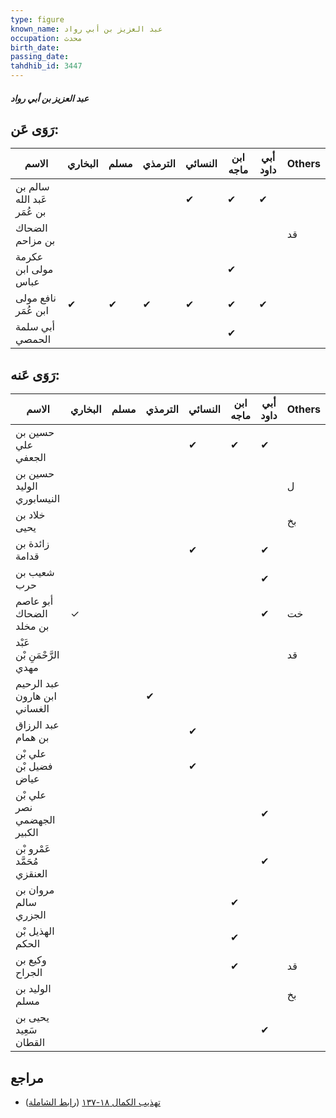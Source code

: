 ```yaml
---
type: figure
known_name: عبد العزيز بن أبي رواد
occupation: محدث
birth_date:
passing_date:
tahdhib_id: 3447
---
```

##### عبد العزيز بن أبي رواد

## رَوَى عَن:
| الاسم                      | البخاري | مسلم | الترمذي | النسائي | ابن ماجه | أبي داود | Others |
| -------------------------- | ------- | ---- | ------- | ------- | -------- | -------- | ------ |
| سالم بن عَبد الله بن عُمَر |         |      |         | ✔       | ✔        | ✔        |        |
| الضحاك بن مزاحم            |         |      |         |         |          |          | قد     |
| عكرمة مولى ابن عباس        |         |      |         |         | ✔        |          |        |
| نافع مولى ابن عُمَر        | ✔       | ✔    | ✔       | ✔       | ✔        | ✔        |        |
| أبي سلمة الحمصي            |         |      |         |         | ✔        |          |        |
## رَوَى عَنه:
| الاسم                        | البخاري | مسلم | الترمذي | النسائي | ابن ماجه | أبي داود | Others |
| ---------------------------- | ------- | ---- | ------- | ------- | -------- | -------- | ------ |
| حسين بن علي الجعفي           |         |      |         | ✔       | ✔        | ✔        |        |
| حسين بن الوليد النيسابوري    |         |      |         |         |          |          | ل      |
| خلاد بن يحيى                 |         |      |         |         |          |          | بخ     |
| زائدة بن قدامة               |         |      |         | ✔       |          | ✔        |        |
| شعيب بن حرب                  |         |      |         |         |          | ✔        |        |
| أبو عاصم الضحاك بن مخلد      | ✓       |      |         |         |          | ✔        | خت     |
| عَبْد الرَّحْمَنِ بْن مهدي   |         |      |         |         |          |          | قد     |
| عبد الرحيم ابن هارون الغساني |         |      | ✔       |         |          |          |        |
| عبد الرزاق بن همام           |         |      |         | ✔       |          |          |        |
| علي بْن فضيل بْن عياض        |         |      |         | ✔       |          |          |        |
| علي بْن نصر الجهضمي الكبير   |         |      |         |         |          | ✔        |        |
| عَمْرو بْن مُحَمَّد العنقزي  |         |      |         |         |          | ✔        |        |
| مروان بن سالم الجزري         |         |      |         |         | ✔        |          |        |
| الهذيل بْن الحكم             |         |      |         |         | ✔        |          |        |
| وكيع بن الجراح               |         |      |         |         | ✔        |          | قد     |
| الوليد بن مسلم               |         |      |         |         |          |          | بخ     |
| يحيى بن سَعِيد القطان        |         |      |         |         |          | ✔        |        |
## مراجع
- [تهذيب الكمال ١٨-١٣٧](obsidian://open?vault=Tahdhib-al-Kamal&file=Figures/٣٤٤٧-عبد%20العزيز%20بن%20أبي%20رواد) ([رابط الشاملة](https://shamela.ws/book/3722/9170))